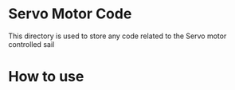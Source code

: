 # Servo Motor Code 
This directory is used to store any code related to the Servo motor
controlled sail 

# How to use
